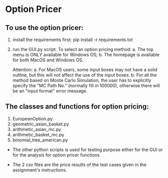 # Option Pricer

## To use the option pricer:
1. install the requirements first:
   pip install -r requirements.txt

2. run the GUI.py script.
   To select an option pricing method:
   a. The top menu is ONLY available for Windows OS;
   b. The homepage is available for both MacOS and Windows OS.

   Attention:
   a. For MacOS users, some input boxes may not have a solid outline, but this will not affect the use of the input boxes.
   b. For all the method based on Monte Carlo Simulation, the user has to explicitly specify the "MC Path No." (normally fill in 100000),
      otherwise there will be an "input format" error message.

## The classes and functions for option pricing:
1. EuropeanOption.py
2. geometric_asian_basket.py
3. arithmetic_asian_mc.py
4. arithmetic_basket_mc.py
5. binomial_tree_american.py

- The other python scripts is used for testing purpose either for the GUI or for the analysis for option pricer functions

- The 2 csv files are the price results of the test cases given in the assignment's instructions.
